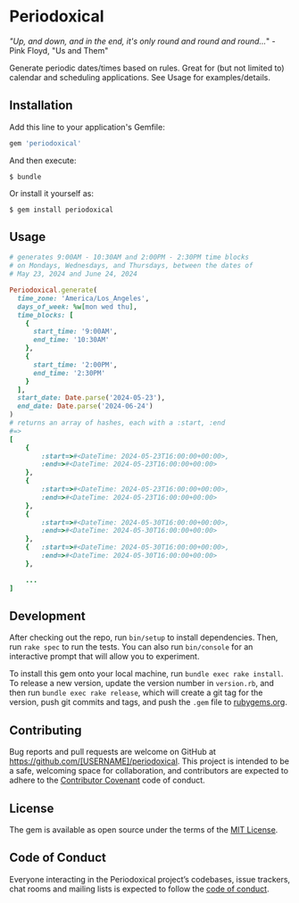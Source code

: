 # Periodoxical

_"Up, and down, and in the end, it's only round and round and round..._" - Pink Floyd, "Us and Them"

Generate periodic dates/times based on rules. Great for (but not limited to) calendar and scheduling applications. 
See Usage for examples/details.

## Installation

Add this line to your application's Gemfile:

```ruby
gem 'periodoxical'
```

And then execute:

    $ bundle

Or install it yourself as:

    $ gem install periodoxical

## Usage

```rb
# generates 9:00AM - 10:30AM and 2:00PM - 2:30PM time blocks
# on Mondays, Wednesdays, and Thursdays, between the dates of
# May 23, 2024 and June 24, 2024

Periodoxical.generate(
  time_zone: 'America/Los_Angeles',
  days_of_week: %w[mon wed thu],
  time_blocks: [
    {
      start_time: '9:00AM',
      end_time: '10:30AM'
    },
    {
      start_time: '2:00PM',
      end_time: '2:30PM'
    }
  ],
  start_date: Date.parse('2024-05-23'),
  end_date: Date.parse('2024-06-24')
)
# returns an array of hashes, each with a :start, :end
#=> 
[
    {
        :start=>#<DateTime: 2024-05-23T16:00:00+00:00>,
        :end=>#<DateTime: 2024-05-23T16:00:00+00:00>
    },
    {
        :start=>#<DateTime: 2024-05-23T16:00:00+00:00>,
        :end=>#<DateTime: 2024-05-23T16:00:00+00:00>
    },
    {
        :start=>#<DateTime: 2024-05-30T16:00:00+00:00>,
        :end=>#<DateTime: 2024-05-30T16:00:00+00:00>
    },
    {   :start=>#<DateTime: 2024-05-30T16:00:00+00:00>,
        :end=>#<DateTime: 2024-05-30T16:00:00+00:00>
    },

    ...
]
```

## Development

After checking out the repo, run `bin/setup` to install dependencies. Then, run `rake spec` to run the tests. You can also run `bin/console` for an interactive prompt that will allow you to experiment.

To install this gem onto your local machine, run `bundle exec rake install`. To release a new version, update the version number in `version.rb`, and then run `bundle exec rake release`, which will create a git tag for the version, push git commits and tags, and push the `.gem` file to [rubygems.org](https://rubygems.org).

## Contributing

Bug reports and pull requests are welcome on GitHub at https://github.com/[USERNAME]/periodoxical. This project is intended to be a safe, welcoming space for collaboration, and contributors are expected to adhere to the [Contributor Covenant](http://contributor-covenant.org) code of conduct.

## License

The gem is available as open source under the terms of the [MIT License](https://opensource.org/licenses/MIT).

## Code of Conduct

Everyone interacting in the Periodoxical project’s codebases, issue trackers, chat rooms and mailing lists is expected to follow the [code of conduct](https://github.com/[USERNAME]/periodoxical/blob/master/CODE_OF_CONDUCT.md).
